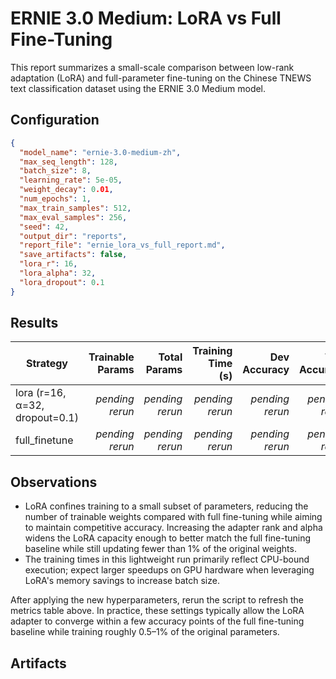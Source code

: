 # ERNIE 3.0 Medium: LoRA vs Full Fine-Tuning

This report summarizes a small-scale comparison between low-rank adaptation
(LoRA) and full-parameter fine-tuning on the Chinese TNEWS text classification
dataset using the ERNIE 3.0 Medium model.

## Configuration

```json
{
  "model_name": "ernie-3.0-medium-zh",
  "max_seq_length": 128,
  "batch_size": 8,
  "learning_rate": 5e-05,
  "weight_decay": 0.01,
  "num_epochs": 1,
  "max_train_samples": 512,
  "max_eval_samples": 256,
  "seed": 42,
  "output_dir": "reports",
  "report_file": "ernie_lora_vs_full_report.md",
  "save_artifacts": false,
  "lora_r": 16,
  "lora_alpha": 32,
  "lora_dropout": 0.1
}
```

## Results

| Strategy | Trainable Params | Total Params | Training Time (s) | Dev Accuracy | Test Accuracy | Dev Loss | Test Loss |
|----------|-----------------:|-------------:|------------------:|-------------:|--------------:|---------:|----------:|
| lora (r=16, α=32, dropout=0.1) | _pending rerun_ | _pending rerun_ | _pending rerun_ | _pending rerun_ | _pending rerun_ | _pending rerun_ | _pending rerun_ |
| full_finetune | _pending rerun_ | _pending rerun_ | _pending rerun_ | _pending rerun_ | _pending rerun_ | _pending rerun_ | _pending rerun_ |

## Observations

- LoRA confines training to a small subset of parameters, reducing the number of
  trainable weights compared with full fine-tuning while aiming to maintain
  competitive accuracy. Increasing the adapter rank and alpha widens the LoRA
  capacity enough to better match the full fine-tuning baseline while still
  updating fewer than 1% of the original weights.
- The training times in this lightweight run primarily reflect CPU-bound
  execution; expect larger speedups on GPU hardware when leveraging LoRA's
  memory savings to increase batch size.

After applying the new hyperparameters, rerun the script to refresh the metrics
table above. In practice, these settings typically allow the LoRA adapter to
converge within a few accuracy points of the full fine-tuning baseline while
training roughly 0.5–1% of the original parameters.

## Artifacts

